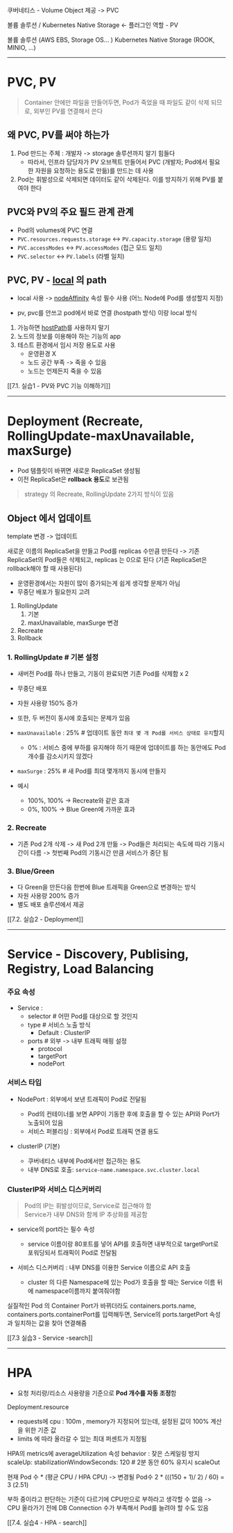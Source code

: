 
쿠버네티스 - Volume Object 제공 -> PVC

볼륨 솔루션 / Kubernetes Native Storage <- 플러그인 역할 - PV

볼륨 솔루션 (AWS EBS, Storage OS... )
Kubernetes Native Storage (ROOK, MINIO, ...)

---
# PVC, PV

> Container 안에만 파일을 만들어두면, Pod가 죽었을 때 파일도 같이 삭제 되므로, 
> 외부인 PV를 연결해서 쓴다 

## 왜 PVC, PV를 써야 하는가 
1. Pod 만드는 주체 : 개발자  -> storage 솔루션까지 알기 힘들다 
	- 따라서, 인프라 담당자가 PV 오브젝트 만들어서  PVC (개발자; Pod에서 필요한 자원을 요청하는 용도로 만듦)를 만드는 데 사용 
2. Pod는 휘발성으로 삭제되면 데이터도 같이 삭제된다. 이를 방지하기 위해 PV를 붙여야 한다 

## PVC와 PV의 주요 필드 관계  관계 

- Pod의 volumes에 PVC 연결 
- `PVC.resources.requests.storage` ↔ `PV.capacity.storage` (용량 일치)
- `PVC.accessModes` ↔ `PV.accessModes` (접근 모드 일치)
- `PVC.selector` ↔ `PV.labels` (라벨 일치)

## PVC, PV - [local](https://kubernetes.io/ko/docs/concepts/storage/volumes/#local) 의 path

- local 사용 -> [nodeAffinity](https://kubernetes.io/ko/docs/tasks/configure-pod-container/assign-pods-nodes-using-node-affinity/) 속성 필수 사용  (어느 Node에 Pod를 생성할지 지정)


- pv, pvc를 안쓰고 pod에서 바로 연결 (hostpath 방식) 이랑 local 방식 

1. 가능하면 [hostPath](https://kubernetes.io/ko/docs/concepts/storage/volumes/#hostpath)를 사용하지 말기 
2. 노드의 정보를 이용해야 하는 기능의 app
3. 테스트 환경에서 임시 저장 용도로 사용 
	- 운영환경 X
	- 노드 공간 부족 -> 죽을 수 있음 
	- 노드는 언제든지 죽을 수 있음



[[7.1. 실습1 - PV와 PVC 기능 이해하기]]

---
# Deployment (Recreate, RollingUpdate-maxUnavailable, maxSurge)

- Pod 템플릿이 바뀌면 새로운 ReplicaSet 생성됨
- 이전 ReplicaSet은 **rollback 용도**로 보관됨

> strategy 의 Recreate, RollingUpdate 2가지 방식이 있음 

## Object 에서 업데이트 
template 변경 -> 업데이트 

새로운 이름의 ReplicaSet을 만들고 Pod를 replicas 수만큼 만든다
-> 기존 ReplicaSet의 Pod들은 삭제되고, replicas 는 0으로 된다 
(기존 ReplicaSet은 rollback해야 할 때 사용된다)

- 운영환경에서는 자원이 많이 증가되는게 쉽게 생각할 문제가 아님 
- 무중단 배포가 필요한지 고려 

1. RollingUpdate
	1. 기본
	2. maxUnavailable, maxSurge 변경
2. Recreate
3. Rollback

### 1. RollingUpdate # 기본 설정 
- 새버전 Pod를 하나 만들고, 기동이 완료되면 기존 Pod를 삭제함 x 2 
- 무중단 배포 
- 자원 사용량 150% 증가 
- 또한, 두 버전이 동시에 호출되는 문제가 있음

- `maxUnavailable` : 25% # 업데이트 동안 `최대 몇 개 Pod를 서비스 상태로 유지`할지 
	-  0% : 서비스 중에 부하를 유지해야 하기 때문에 업데이트를 하는 동안에도 Pod 개수를 감소시키지 않겠다 
- `maxSurge` : 25% # 새 Pod를 최대 몇개까지 동시에 만들지 

- 예시 
	- 100%, 100% -> Recreate와 같은 효과 
	- 0%, 100% ->  Blue Green에 가까운 효과 

### 2. Recreate
- 기존 Pod 2개 삭제 -> 새 Pod 2개 만듦 
-> Pod들은 처리되는 속도에 따라 기동시간이 다름
-> 첫번째 Pod의 기동시간 만큼 서비스가 중단 됨

### 3. Blue/Green 
- 다 Green을 만든다음 한번에 Blue 트래픽을 Green으로 변경하는 방식
- 자원 사용량 200% 증가
- 별도 배포 솔루션에서 제공 

[[7.2. 실습2 - Deployment]]

---
# Service - Discovery, Publising, Registry, Load Balancing

### 주요 속성 
- Service : 
	- selector # 어떤 Pod를 대상으로 할 것인지 
	- type # 서비스 노출 방식 
		- Default : ClusterIP 
	- ports # 외부 -> 내부 트래픽 매핑 설정 
		- protocol
		- targetPort
		- nodePort

### 서비스 타입 
- NodePort : 외부에서 보낸 트래픽이 Pod로 전달됨  
	- Pod의 컨테이너를 보면 APP이 기동한 후에 호출을 할 수 있는 API와 Port가 노출되어 있음 
	- 서비스 퍼블리싱 : 외부에서 Pod로 트래픽 연결 용도 

- clusterIP (기본)
	- 쿠버네티스 내부에 Pod에서만 접근하는 용도
	- 내부 DNS로 호출: `service-name.namespace.svc.cluster.local`



### ClusterIP와 서비스 디스커버리 

> Pod의 IP는 휘발성이므로, Service로 접근해야 함  
> Service가 내부 DNS와 함께 IP 추상화를 제공함


- service의 port라는 필수 속성
	- service 이름이랑 80포트를 넣어 API를 호출하면 내부적으로 targetPort로 포워딩되서 트래픽이 Pod로 전달됨 

- 서비스 디스커버리 :  내부 DNS를 이용한 Service 이름으로 API 호출 
	- cluster 의 다른 Namespace에 있는 Pod가 호출을 할 때는 Service 이름 뒤에 namespace이름까지 붙여줘야함 


실질적인 Pod 의 Container Port가 바뀌더라도 containers.ports.name, containers.ports.containerPort를 입력해두면, Service의 ports.targetPort 속성과 일치하는 값을 찾아 연결해줌 


[[7.3 실습3 - Service -search]]

---
# HPA 

- 요청 처리량/리소스 사용량을 기준으로 **Pod 개수를 자동 조정**함


Deployment.resource
- requests에 cpu : 100m , memory가 지정되어 있는데, 설정된 값이 100% 계산을 위한 기준 값 
- limits 에 따라 올라갈 수 있는 최대 퍼센트가 지정됨 

HPA의 metrics에 averageUtilization 속성
behavior : 잦은 스케일링 방지 
scaleUp: stabilizationWindowSeconds: 120 # 2분 동안 60% 유지시 scaleOut


현재 Pod 수 * (평균 CPU / HPA CPU) -> 변경될 Pod수 
2 * (((150 + 1)/ 2) / 60) = 3 (2.51)


부하 중이라고 판단하는 기준이 다르기에 CPU만으로 부하라고 생각할 수 없음
-> CPU 올라가기 전에 DB Connection 수가 부족해서 Pod를 늘려야 할 수도 있음 



[[7.4. 실습4 - HPA - search]]


